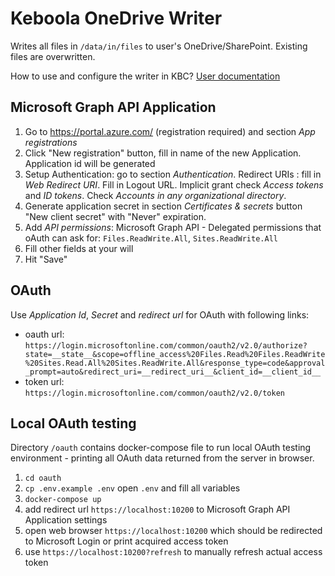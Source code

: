 # Keboola OneDrive Writer

Writes all files in `/data/in/files` to user's OneDrive/SharePoint. Existing files are overwritten.

How to use and configure the writer in KBC? [User documentation](docs/README.md)

## Microsoft Graph API Application

1. Go to <https://portal.azure.com/> (registration required) and section *App registrations*
2. Click "New registration" button, fill in name of the new Application. Application id will be generated
3. Setup Authentication: go to section *Authentication*. Redirect URIs : fill in *Web* *Redirect URI*. Fill in Logout URL. Implicit grant check *Access tokens* and *ID tokens*. Check *Accounts in any organizational directory*.
4. Generate application secret in section *Certificates & secrets* button "New client secret" with "Never" expiration.
5. Add *API permissions*: Microsoft Graph API - Delegated permissions that oAuth can ask for: `Files.ReadWrite.All`, `Sites.ReadWrite.All`
6. Fill other fields at your will
7. Hit "Save"

## OAuth

Use *Application Id*, *Secret* and *redirect url* for OAuth with following links:

- oauth url: `https://login.microsoftonline.com/common/oauth2/v2.0/authorize?state=__state__&scope=offline_access%20Files.Read%20Files.ReadWrite%20Sites.Read.All%20Sites.ReadWrite.All&response_type=code&approval_prompt=auto&redirect_uri=__redirect_uri__&client_id=__client_id__`
- token url: `https://login.microsoftonline.com/common/oauth2/v2.0/token`

## Local OAuth testing

Directory `/oauth` contains docker-compose file to run local OAuth testing environment - printing all OAuth data
returned from the server in browser.

1. `cd oauth`
2. `cp .env.example .env` open `.env` and fill all variables
3. `docker-compose up`
4. add redirect url `https://localhost:10200` to Microsoft Graph API Application settings
5. open web browser `https://localhost:10200` which should be redirected to Microsoft Login or print acquired access token
6. use `https://localhost:10200?refresh` to manually refresh actual access token
